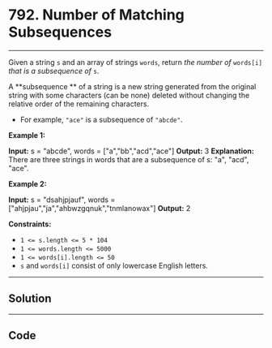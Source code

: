 # 792. Number of Matching Subsequences

---

Given a string `s` and an array of strings `words`, return _the number of_ `words[i]` _that is a subsequence of_ `s`.

A **subsequence ** of a string is a new string generated from the original string with some characters (can be none) deleted without changing the relative order of the remaining characters.

  * For example, `"ace"` is a subsequence of `"abcde"`.



 

**Example 1:**


**Input:** s = "abcde", words = ["a","bb","acd","ace"]
**Output:** 3
**Explanation:** There are three strings in words that are a subsequence of s: "a", "acd", "ace".


**Example 2:**


**Input:** s = "dsahjpjauf", words = ["ahjpjau","ja","ahbwzgqnuk","tnmlanowax"]
**Output:** 2


 

**Constraints:**

  * `1 <= s.length <= 5 * 104`
  * `1 <= words.length <= 5000`
  * `1 <= words[i].length <= 50`
  * `s` and `words[i]` consist of only lowercase English letters.

---

## Solution



---

## Code
```python


```